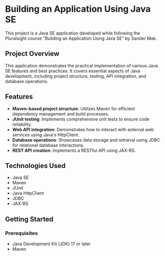 # Building an Application Using Java SE

This project is a Java SE application developed while following the Pluralsight course "Building an Application Using Java SE" by Sander Mak.

## Project Overview

This application demonstrates the practical implementation of various Java SE features and best practices. It covers essential aspects of Java development, including project structure, testing, API integration, and database operations.

## Features

- **Maven-based project structure**: Utilizes Maven for efficient dependency management and build processes.
- **JUnit testing**: Implements comprehensive unit tests to ensure code reliability.
- **Web API integration**: Demonstrates how to interact with external web services using Java's HttpClient.
- **Database operations**: Showcases data storage and retrieval using JDBC for relational database interactions.
- **REST API creation**: Implements a RESTful API using JAX-RS.

## Technologies Used

- Java SE
- Maven
- JUnit
- Java HttpClient
- JDBC
- JAX-RS

## Getting Started

### Prerequisites

- Java Development Kit (JDK) 17 or later
- Maven
